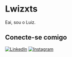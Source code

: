 # Lwizxts
Eai, sou o Luiz.

## Conecte-se comigo
[![LinkedIn](https://img.shields.io/badge/LinkedIn-FFFFFF?style=for-the-badge&logo=linkedin&logoColor=0E76A8)](https://www.linkedin.com/in/luiz-henrique-320a91259/) [![Instagram](https://img.shields.io/badge/Instagram-FFFFFF?style=for-the-badge&logo=instagram)](https://www.instagram.com/lwizxts/)


